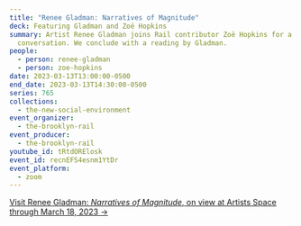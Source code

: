 ```yaml
---
title: "Renee Gladman: Narratives of Magnitude"
deck: Featuring Gladman and Zoë Hopkins
summary: Artist Renee Gladman joins Rail contributor Zoë Hopkins for a
  conversation. We conclude with a reading by Gladman.
people:
  - person: renee-gladman
  - person: zoe-hopkins
date: 2023-03-13T13:00:00-0500
end_date: 2023-03-13T14:30:00-0500
series: 765
collections:
  - the-new-social-environment
event_organizer:
  - the-brooklyn-rail
event_producer:
  - the-brooklyn-rail
youtube_id: tRtdORElosk
event_id: recnEFS4esnm1YtDr
event_platform:
  - zoom
---
```

[Visit Renee Gladman: *Narratives of Magnitude*, on view at Artists Space through March 18, 2023 →](https://artistsspace.org/exhibitions/renee-gladman)